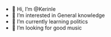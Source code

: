 - 👋 Hi, I’m @Kerinle
- 👀 I’m interested in General knowledge
- 🌱 I’m currently learning politics
- 💞️ I’m looking for good music
